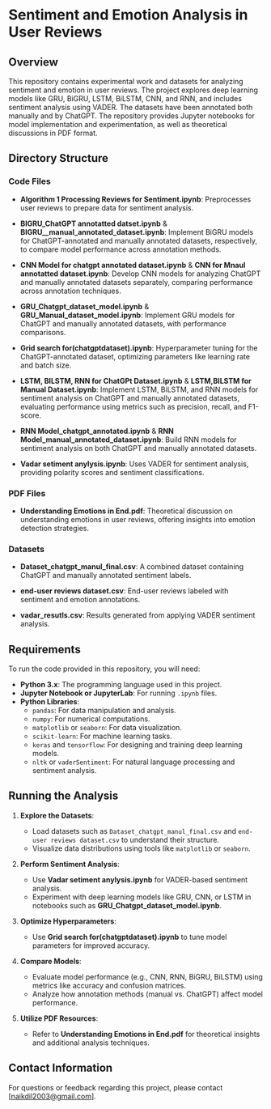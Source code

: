 # Sentiment and Emotion Analysis in User Reviews

## Overview

This repository contains experimental work and datasets for analyzing sentiment and emotion in user reviews. The project explores deep learning models like GRU, BiGRU, LSTM, BiLSTM, CNN, and RNN, and includes sentiment analysis using VADER. The datasets have been annotated both manually and by ChatGPT. The repository provides Jupyter notebooks for model implementation and experimentation, as well as theoretical discussions in PDF format.

## Directory Structure

### Code Files
- **Algorithm 1 Processing Reviews for Sentiment.ipynb**: Preprocesses user reviews to prepare data for sentiment analysis.

- **BIGRU_ChatGPT annotatted datset.ipynb** & **BIGRU__manual_annotated_dataset.ipynb**: Implement BiGRU models for ChatGPT-annotated and manually annotated datasets, respectively, to compare model performance across annotation methods.

- **CNN Model for chatgpt annotated dataset.ipynb** & **CNN for Mnaul annotatted dataset.ipynb**: Develop CNN models for analyzing ChatGPT and manually annotated datasets separately, comparing performance across annotation techniques.

- **GRU_Chatgpt_dataset_model.ipynb** & **GRU_Manual_dataset_model.ipynb**: Implement GRU models for ChatGPT and manually annotated datasets, with performance comparisons.

- **Grid search for(chatgptdataset).ipynb**: Hyperparameter tuning for the ChatGPT-annotated dataset, optimizing parameters like learning rate and batch size.

- **LSTM, BILSTM, RNN for ChatGPt Dataset.ipynb** & **LSTM,BILSTM for Manual Dataset.ipynb**: Implement LSTM, BiLSTM, and RNN models for sentiment analysis on ChatGPT and manually annotated datasets, evaluating performance using metrics such as precision, recall, and F1-score.

- **RNN Model_chatgpt_annotated.ipynb** & **RNN Model_manual_annotated_dataset.ipynb**: Build RNN models for sentiment analysis on both ChatGPT and manually annotated datasets.

- **Vadar setiment anylysis.ipynb**: Uses VADER for sentiment analysis, providing polarity scores and sentiment classifications.

### PDF Files
- **Understanding Emotions in End.pdf**: Theoretical discussion on understanding emotions in user reviews, offering insights into emotion detection strategies.

### Datasets
- **Dataset_chatgpt_manul_final.csv**: A combined dataset containing ChatGPT and manually annotated sentiment labels.

- **end-user reviews dataset.csv**: End-user reviews labeled with sentiment and emotion annotations.

- **vadar_resutls.csv**: Results generated from applying VADER sentiment analysis.

## Requirements

To run the code provided in this repository, you will need:

- **Python 3.x**: The programming language used in this project.
- **Jupyter Notebook or JupyterLab**: For running `.ipynb` files.
- **Python Libraries**:
  - `pandas`: For data manipulation and analysis.
  - `numpy`: For numerical computations.
  - `matplotlib` or `seaborn`: For data visualization.
  - `scikit-learn`: For machine learning tasks.
  - `keras` and `tensorflow`: For designing and training deep learning models.
  - `nltk` or `vaderSentiment`: For natural language processing and sentiment analysis.

## Running the Analysis

1. **Explore the Datasets**:
   - Load datasets such as `Dataset_chatgpt_manul_final.csv` and `end-user reviews dataset.csv` to understand their structure.
   - Visualize data distributions using tools like `matplotlib` or `seaborn`.

2. **Perform Sentiment Analysis**:
   - Use **Vadar setiment anylysis.ipynb** for VADER-based sentiment analysis.
   - Experiment with deep learning models like GRU, CNN, or LSTM in notebooks such as **GRU_Chatgpt_dataset_model.ipynb**.

3. **Optimize Hyperparameters**:
   - Use **Grid search for(chatgptdataset).ipynb** to tune model parameters for improved accuracy.

4. **Compare Models**:
   - Evaluate model performance (e.g., CNN, RNN, BiGRU, BiLSTM) using metrics like accuracy and confusion matrices.
   - Analyze how annotation methods (manual vs. ChatGPT) affect model performance.

5. **Utilize PDF Resources**:
   - Refer to **Understanding Emotions in End.pdf** for theoretical insights and additional analysis techniques.

## Contact Information

For questions or feedback regarding this project, please contact [naikdil2003@gmail.com].
